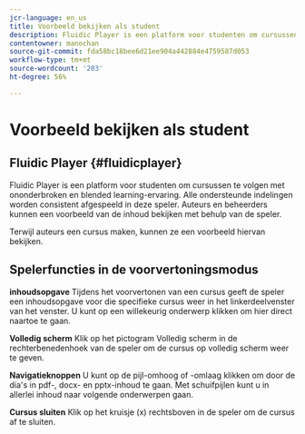 ```yaml
---
jcr-language: en_us
title: Voorbeeld bekijken als student
description: Fluidic Player is een platform voor studenten om cursussen te volgen met ononderbroken en blended learning-ervaring. Alle ondersteunde indelingen worden consistent afgespeeld in deze speler. Auteurs en beheerders kunnen een voorbeeld van de inhoud bekijken met behulp van de speler.
contentowner: manochan
source-git-commit: fda58bc18bee6d21ee904a442884e4759587d053
workflow-type: tm+mt
source-wordcount: '203'
ht-degree: 56%

---
```




# Voorbeeld bekijken als student

## Fluidic Player {#fluidicplayer}

Fluidic Player is een platform voor studenten om cursussen te volgen met ononderbroken en blended learning-ervaring. Alle ondersteunde indelingen worden consistent afgespeeld in deze speler. Auteurs en beheerders kunnen een voorbeeld van de inhoud bekijken met behulp van de speler.

Terwijl auteurs een cursus maken, kunnen ze een voorbeeld hiervan bekijken.

## Spelerfuncties in de voorvertoningsmodus

**inhoudsopgave** Tijdens het voorvertonen van een cursus geeft de speler een inhoudsopgave voor die specifieke cursus weer in het linkerdeelvenster van het venster. U kunt op een willekeurig onderwerp klikken om hier direct naartoe te gaan.

**Volledig scherm** Klik op het pictogram Volledig scherm in de rechterbenedenhoek van de speler om de cursus op volledig scherm weer te geven.

**Navigatieknoppen** U kunt op de pijl-omhoog of -omlaag klikken om door de dia&#39;s in pdf-, docx- en pptx-inhoud te gaan. Met schuifpijlen kunt u in allerlei inhoud naar volgende onderwerpen gaan.

**Cursus sluiten** Klik op het kruisje (x) rechtsboven in de speler om de cursus af te sluiten.
